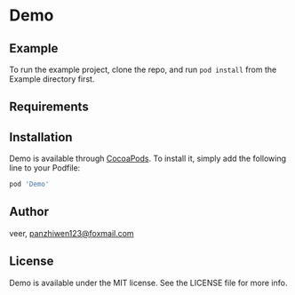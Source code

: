 # Demo


## Example

To run the example project, clone the repo, and run `pod install` from the Example directory first.

## Requirements

## Installation

Demo is available through [CocoaPods](https://cocoapods.org). To install
it, simply add the following line to your Podfile:

```ruby
pod 'Demo'
```

## Author

veer, panzhiwen123@foxmail.com

## License

Demo is available under the MIT license. See the LICENSE file for more info.
